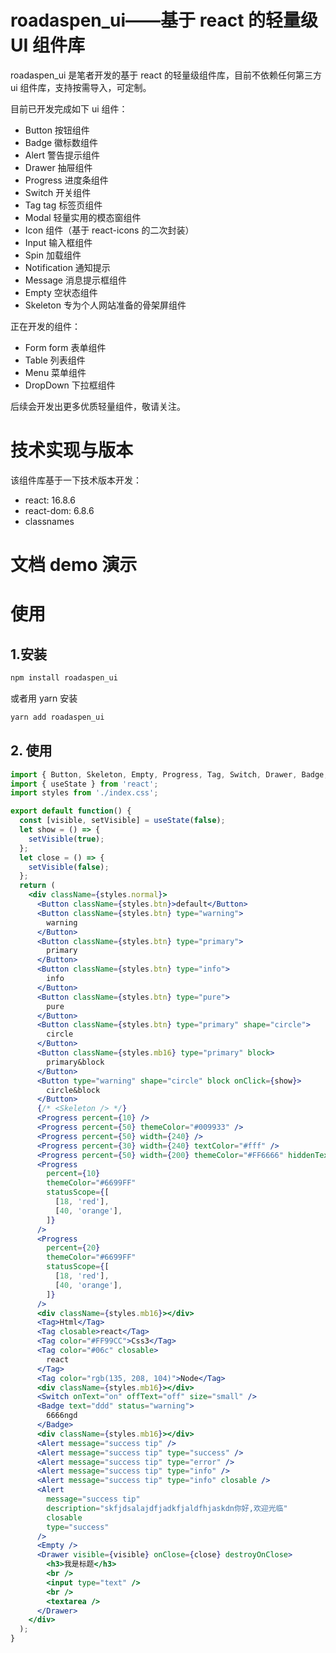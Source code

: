 # roadaspen_ui——基于 react 的轻量级 UI 组件库

roadaspen_ui 是笔者开发的基于 react 的轻量级组件库，目前不依赖任何第三方 ui 组件库，支持按需导入，可定制。

目前已开发完成如下 ui 组件：

- Button 按钮组件
- Badge 徽标数组件
- Alert 警告提示组件
- Drawer 抽屉组件
- Progress 进度条组件
- Switch 开关组件
- Tag tag 标签页组件
- Modal 轻量实用的模态窗组件
- Icon 组件（基于 react-icons 的二次封装）
- Input 输入框组件
- Spin 加载组件
- Notification 通知提示
- Message 消息提示框组件
- Empty 空状态组件
- Skeleton 专为个人网站准备的骨架屏组件

正在开发的组件：

- Form form 表单组件
- Table 列表组件
- Menu 菜单组件
- DropDown 下拉框组件

后续会开发出更多优质轻量组件，敬请关注。

# 技术实现与版本

该组件库基于一下技术版本开发：

- react: 16.8.6
- react-dom: 6.8.6
- classnames

# 文档 demo 演示

# 使用

## 1.安装

```js
npm install roadaspen_ui
```

或者用 yarn 安装

```js
yarn add roadaspen_ui
```

## 2. 使用

```jsx
import { Button, Skeleton, Empty, Progress, Tag, Switch, Drawer, Badge, Alert } from 'roadaspen_ui';
import { useState } from 'react';
import styles from './index.css';

export default function() {
  const [visible, setVisible] = useState(false);
  let show = () => {
    setVisible(true);
  };
  let close = () => {
    setVisible(false);
  };
  return (
    <div className={styles.normal}>
      <Button className={styles.btn}>default</Button>
      <Button className={styles.btn} type="warning">
        warning
      </Button>
      <Button className={styles.btn} type="primary">
        primary
      </Button>
      <Button className={styles.btn} type="info">
        info
      </Button>
      <Button className={styles.btn} type="pure">
        pure
      </Button>
      <Button className={styles.btn} type="primary" shape="circle">
        circle
      </Button>
      <Button className={styles.mb16} type="primary" block>
        primary&block
      </Button>
      <Button type="warning" shape="circle" block onClick={show}>
        circle&block
      </Button>
      {/* <Skeleton /> */}
      <Progress percent={10} />
      <Progress percent={50} themeColor="#009933" />
      <Progress percent={50} width={240} />
      <Progress percent={30} width={240} textColor="#fff" />
      <Progress percent={50} width={200} themeColor="#FF6666" hiddenText />
      <Progress
        percent={10}
        themeColor="#6699FF"
        statusScope={[
          [18, 'red'],
          [40, 'orange'],
        ]}
      />
      <Progress
        percent={20}
        themeColor="#6699FF"
        statusScope={[
          [18, 'red'],
          [40, 'orange'],
        ]}
      />
      <div className={styles.mb16}></div>
      <Tag>Html</Tag>
      <Tag closable>react</Tag>
      <Tag color="#FF99CC">Css3</Tag>
      <Tag color="#06c" closable>
        react
      </Tag>
      <Tag color="rgb(135, 208, 104)">Node</Tag>
      <div className={styles.mb16}></div>
      <Switch onText="on" offText="off" size="small" />
      <Badge text="ddd" status="warning">
        6666ngd
      </Badge>
      <div className={styles.mb16}></div>
      <Alert message="success tip" />
      <Alert message="success tip" type="success" />
      <Alert message="success tip" type="error" />
      <Alert message="success tip" type="info" />
      <Alert message="success tip" type="info" closable />
      <Alert
        message="success tip"
        description="skfjdsalajdfjadkfjaldfhjaskdn你好,欢迎光临"
        closable
        type="success"
      />
      <Empty />
      <Drawer visible={visible} onClose={close} destroyOnClose>
        <h3>我是标题</h3>
        <br />
        <input type="text" />
        <br />
        <textarea />
      </Drawer>
    </div>
  );
}
```
